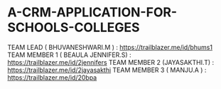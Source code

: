 # A-CRM-APPLICATION-FOR-SCHOOLS-COLLEGES
TEAM LEAD  ( BHUVANESHWARI.M )      :     https://trailblazer.me/id/bhums1
TEAM MEMBER 1  ( BEAULA JENNIFER.S) :    https://trailblazer.me/id/2jennifers
TEAM MEMBER 2  (JAYASAKTHI.T)       :    https://trailblazer.me/id/2jayasakthi
TEAM MEMBER 3 ( MANJU.A )           :    https://trailblazer.me/id/20bpa

